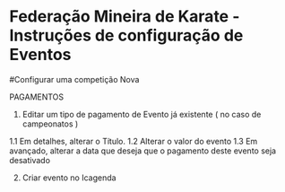 # Federação Mineira de Karate - Instruções de configuração de Eventos

#Configurar uma competição Nova


PAGAMENTOS 
1) Editar um tipo de pagamento de Evento já existente ( no caso de campeonatos )

  1.1 Em detalhes, alterar o Título.
  1.2 Alterar o valor do evento 
  1.3 Em avançado, alterar a data que deseja que o pagamento deste evento seja desativado 

2) Criar evento no Icagenda
